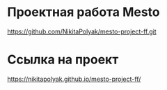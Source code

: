 # Проектная работа Mesto
https://github.com/NikitaPolyak/mesto-project-ff.git
# Ссылка на проект
https://nikitapolyak.github.io/mesto-project-ff/
